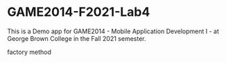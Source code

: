 # GAME2014-F2021-Lab4

This is a Demo app for GAME2014 - Mobile Application Development I - at George Brown College in the Fall 2021 semester.

factory method